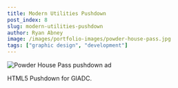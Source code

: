 ```yaml
---
title: Modern Utilities Pushdown
post_index: 8
slug: modern-utilities-pushdown
author: Ryan Abney
image: /images/portfolio-images/powder-house-pass.jpg
tags: ["graphic design", "development"]
---
```


![Powder House Pass pushdown ad](/images/portfolio-images/powder-house-pass.jpg)

HTML5 Pushdown for GIADC.
